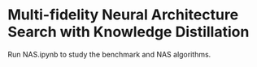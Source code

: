 # Multi-fidelity Neural Architecture Search with Knowledge Distillation

Run NAS.ipynb to study the benchmark and NAS algorithms.
